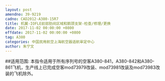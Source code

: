 ```yaml
---
layout: post
amendno: 39-9219
cadno: CAD2012-A380-15R7
title: 机翼-IOFLE前部肋间区域和鹅颈支架-检查/修理/更换
date: 2017-11-02 00:00:00 +0800
effdate: 2017-11-02 00:00:00 +0800
tag: A380
categories: 中国民用航空上海航空器适航审定中心
author: 朱宁文
---
```


##适用范围:
本指令适用于所有序列号的空客A380-841，A380-842和A380-861飞机，生产线上已完成空客mod73979改装、mod73981改装及mod73983改装的飞机除外。

